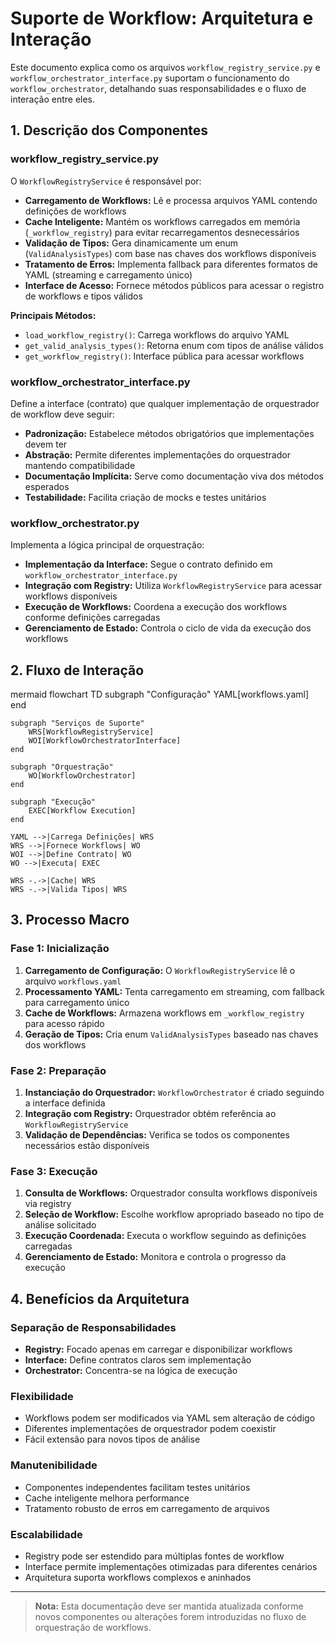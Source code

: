 # Suporte de Workflow: Arquitetura e Interação

Este documento explica como os arquivos `workflow_registry_service.py` e `workflow_orchestrator_interface.py` suportam o funcionamento do `workflow_orchestrator`, detalhando suas responsabilidades e o fluxo de interação entre eles.

## 1. Descrição dos Componentes

### workflow_registry_service.py

O `WorkflowRegistryService` é responsável por:

- **Carregamento de Workflows:** Lê e processa arquivos YAML contendo definições de workflows
- **Cache Inteligente:** Mantém os workflows carregados em memória (`_workflow_registry`) para evitar recarregamentos desnecessários
- **Validação de Tipos:** Gera dinamicamente um enum (`ValidAnalysisTypes`) com base nas chaves dos workflows disponíveis
- **Tratamento de Erros:** Implementa fallback para diferentes formatos de YAML (streaming e carregamento único)
- **Interface de Acesso:** Fornece métodos públicos para acessar o registro de workflows e tipos válidos

**Principais Métodos:**
- `load_workflow_registry()`: Carrega workflows do arquivo YAML
- `get_valid_analysis_types()`: Retorna enum com tipos de análise válidos
- `get_workflow_registry()`: Interface pública para acessar workflows

### workflow_orchestrator_interface.py

Define a interface (contrato) que qualquer implementação de orquestrador de workflow deve seguir:

- **Padronização:** Estabelece métodos obrigatórios que implementações devem ter
- **Abstração:** Permite diferentes implementações do orquestrador mantendo compatibilidade
- **Documentação Implícita:** Serve como documentação viva dos métodos esperados
- **Testabilidade:** Facilita criação de mocks e testes unitários

### workflow_orchestrator.py

Implementa a lógica principal de orquestração:

- **Implementação da Interface:** Segue o contrato definido em `workflow_orchestrator_interface.py`
- **Integração com Registry:** Utiliza `WorkflowRegistryService` para acessar workflows disponíveis
- **Execução de Workflows:** Coordena a execução dos workflows conforme definições carregadas
- **Gerenciamento de Estado:** Controla o ciclo de vida da execução dos workflows

## 2. Fluxo de Interação

mermaid
flowchart TD
    subgraph "Configuração"
        YAML[workflows.yaml]
    end
    
    subgraph "Serviços de Suporte"
        WRS[WorkflowRegistryService]
        WOI[WorkflowOrchestratorInterface]
    end
    
    subgraph "Orquestração"
        WO[WorkflowOrchestrator]
    end
    
    subgraph "Execução"
        EXEC[Workflow Execution]
    end
    
    YAML -->|Carrega Definições| WRS
    WRS -->|Fornece Workflows| WO
    WOI -->|Define Contrato| WO
    WO -->|Executa| EXEC
    
    WRS -.->|Cache| WRS
    WRS -.->|Valida Tipos| WRS


## 3. Processo Macro

### Fase 1: Inicialização
1. **Carregamento de Configuração:** O `WorkflowRegistryService` lê o arquivo `workflows.yaml`
2. **Processamento YAML:** Tenta carregamento em streaming, com fallback para carregamento único
3. **Cache de Workflows:** Armazena workflows em `_workflow_registry` para acesso rápido
4. **Geração de Tipos:** Cria enum `ValidAnalysisTypes` baseado nas chaves dos workflows

### Fase 2: Preparação
1. **Instanciação do Orquestrador:** `WorkflowOrchestrator` é criado seguindo a interface definida
2. **Integração com Registry:** Orquestrador obtém referência ao `WorkflowRegistryService`
3. **Validação de Dependências:** Verifica se todos os componentes necessários estão disponíveis

### Fase 3: Execução
1. **Consulta de Workflows:** Orquestrador consulta workflows disponíveis via registry
2. **Seleção de Workflow:** Escolhe workflow apropriado baseado no tipo de análise solicitado
3. **Execução Coordenada:** Executa o workflow seguindo as definições carregadas
4. **Gerenciamento de Estado:** Monitora e controla o progresso da execução

## 4. Benefícios da Arquitetura

### Separação de Responsabilidades
- **Registry:** Focado apenas em carregar e disponibilizar workflows
- **Interface:** Define contratos claros sem implementação
- **Orchestrator:** Concentra-se na lógica de execução

### Flexibilidade
- Workflows podem ser modificados via YAML sem alteração de código
- Diferentes implementações de orquestrador podem coexistir
- Fácil extensão para novos tipos de análise

### Manutenibilidade
- Componentes independentes facilitam testes unitários
- Cache inteligente melhora performance
- Tratamento robusto de erros em carregamento de arquivos

### Escalabilidade
- Registry pode ser estendido para múltiplas fontes de workflow
- Interface permite implementações otimizadas para diferentes cenários
- Arquitetura suporta workflows complexos e aninhados

---

> **Nota:** Esta documentação deve ser mantida atualizada conforme novos componentes ou alterações forem introduzidas no fluxo de orquestração de workflows.